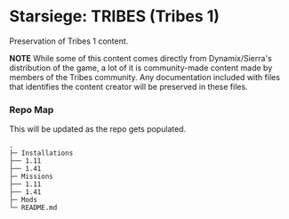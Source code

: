 # Starsiege: TRIBES (Tribes 1)
Preservation of Tribes 1 content.

**NOTE** While some of this content comes directly from Dynamix/Sierra's distribution of the game, a lot of it is community-made content made by members of the Tribes community. Any documentation included with files that identifies the content creator will be preserved in these files.

### Repo Map
This will be updated as the repo gets populated.

```
.
├─ Installations
├── 1.11
├── 1.41
├─ Missions
├── 1.11
├── 1.41
├─ Mods
└─ README.md
```